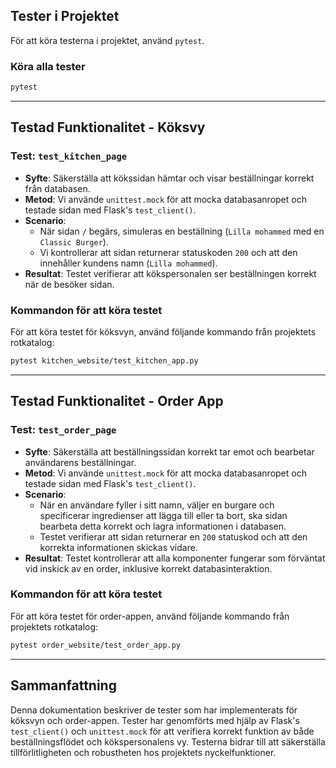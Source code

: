 ## Tester i Projektet

För att köra testerna i projektet, använd `pytest`.

### Köra alla tester
```sh
pytest
```

---

## Testad Funktionalitet - Köksvy

### Test: `test_kitchen_page`
- **Syfte**: Säkerställa att kökssidan hämtar och visar beställningar korrekt från databasen.
- **Metod**: Vi använde `unittest.mock` för att mocka databasanropet och testade sidan med Flask's `test_client()`.
- **Scenario**: 
  - När sidan `/` begärs, simuleras en beställning (`Lilla mohammed` med en `Classic Burger`).
  - Vi kontrollerar att sidan returnerar statuskoden `200` och att den innehåller kundens namn (`Lilla mohammed`).
- **Resultat**: Testet verifierar att kökspersonalen ser beställningen korrekt när de besöker sidan.

### Kommandon för att köra testet
För att köra testet för köksvyn, använd följande kommando från projektets rotkatalog:

```sh
pytest kitchen_website/test_kitchen_app.py
```

---

## Testad Funktionalitet - Order App

### Test: `test_order_page`
- **Syfte**: Säkerställa att beställningssidan korrekt tar emot och bearbetar användarens beställningar.
- **Metod**: Vi använde `unittest.mock` för att mocka databasanropet och testade sidan med Flask's `test_client()`.
- **Scenario**: 
  - När en användare fyller i sitt namn, väljer en burgare och specificerar ingredienser att lägga till eller ta bort, ska sidan bearbeta detta korrekt och lagra informationen i databasen.
  - Testet verifierar att sidan returnerar en `200` statuskod och att den korrekta informationen skickas vidare.
- **Resultat**: Testet kontrollerar att alla komponenter fungerar som förväntat vid inskick av en order, inklusive korrekt databasinteraktion.

### Kommandon för att köra testet
För att köra testet för order-appen, använd följande kommando från projektets rotkatalog:

```sh
pytest order_website/test_order_app.py
```

---

## Sammanfattning

Denna dokumentation beskriver de tester som har implementerats för köksvyn och order-appen. Tester har genomförts med hjälp av Flask's `test_client()` och `unittest.mock` för att verifiera korrekt funktion av både beställningsflödet och kökspersonalens vy. Testerna bidrar till att säkerställa tillförlitligheten och robustheten hos projektets nyckelfunktioner.


